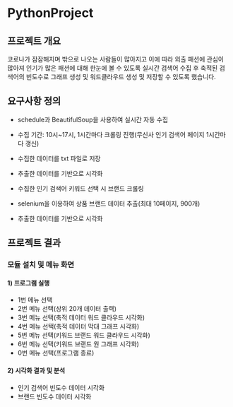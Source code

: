 # PythonProject

## 프로젝트 개요
코로나가 잠잠해지며 밖으로 나오는 사람들이 많아지고 이에 따라 외출 패션에 관심이 많아져 인기가 많은 패션에 대해 한눈에 볼 수 있도록 실시간 검색어 수집 후 축적된 검색어의 빈도수로 그래프 생성 및 워드클라우드 생성 및 저장할 수 있도록 했습니다.

## 요구사항 정의
- schedule과 BeautifulSoup을 사용하여 실시간 자동 수집
- 수집 기간: 10시~17시, 1시간마다 크롤링 진행(무신사 인기 검색어 페이지 1시간마다 갱신)
- 수집한 데이터를 txt 파일로 저장 
- 추출한 데이터를 기반으로 시각화 
 
- 수집한 인기 검색어 키워드 선택 시 브랜드 크롤링
- selenium을 이용하여 상품 브랜드 데이터 추출(최대 10페이지, 900개) 
- 추출한 데이터를 기반으로 시각화
## 프로젝트 결과
### 모듈 설치 및 메뉴 화면
#### 1) 프로그램 실행
- 1번 메뉴 선택
- 2번 메뉴 선택(상위 20개 데이터 출력)
- 3번 메뉴 선택(축적 데이터 워드 클라우드 시각화)
- 4번 메뉴 선택(축적 데이터 막대 그래프 시각화)
- 5번 메뉴 선택(키워드 브랜드 워드 클라우드 시각화)
- 6번 메뉴 선택(키워드 브랜드 원 그래프 시각화)
- 0번 메뉴 선택(프로그램 종료)
#### 2) 시각화 결과 및 분석
- 인기 검색어 빈도수 데이터 시각화
- 브랜드 빈도수 데이터 시각화
